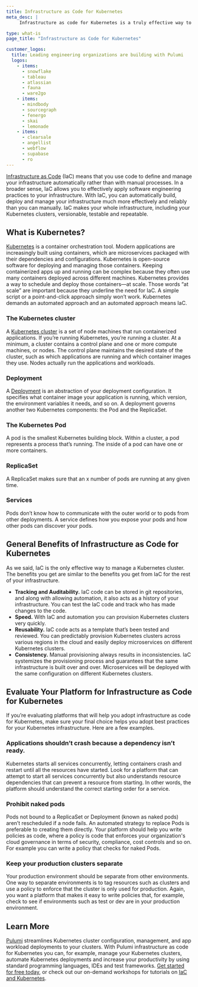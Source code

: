 ```yaml
---
title: Infrastructure as Code for Kubernetes
meta_desc: |
     Infrastructure as code for Kubernetes is a truly effective way to manage your clusters, making them versionable, testable and scalable.

type: what-is
page_title: "Infrastructure as Code for Kubernetes"

customer_logos:
  title: Leading engineering organizations are building with Pulumi
  logos:
    - items:
      - snowflake
      - tableau
      - atlassian
      - fauna
      - ware2go
    - items:
      - mindbody
      - sourcegraph
      - fenergo
      - skai
      - lemonade
    - items:
      - clearsale
      - angellist
      - webflow
      - supabase
      - ro
---
```


[Infrastructure as Code](/what-is/what-is-infrastructure-as-code) (IaC) means that you use code to define and manage your infrastructure automatically rather than with manual processes. In a broader sense, IaC allows you to effectively apply software engineering practices to your infrastructure. With IaC, you can automatically build, deploy and manage your infrastructure much more effectively and reliably than you can manually. IaC makes your whole infrastructure, including your Kubernetes clusters, versionable, testable and repeatable.

## What is Kubernetes?

[Kubernetes](/blog/kubernetes-fundamentals-part-one) is a container orchestration tool. Modern applications are increasingly built using containers, which are microservices packaged with their dependencies and configurations. Kubernetes is open-source software for deploying and managing those containers. Keeping containerized apps up and running can be complex because they often use many containers deployed across different machines. Kubernetes provides a way to schedule and deploy those containers—at scale. Those words “at scale” are important because they underline the need for IaC. A simple script or a point-and-click approach simply won’t work. Kubernetes demands an automated approach and an automated approach means IaC.

### The Kubernetes cluster

A [Kubernetes cluster](/blog/kubernetes-fundamentals-part-one#anatomy-of-a-cluster) is a set of node machines that run containerized applications. If you’re running Kubernetes, you’re running a cluster. At a minimum, a cluster contains a control plane and one or more compute machines, or nodes. The control plane maintains the desired state of the cluster, such as which applications are running and which container images they use. Nodes actually run the applications and workloads.

### Deployment

A [Deployment](/blog/kubernetes-fundamentals-part-one#deployment) is an abstraction of your deployment configuration. It specifies what container image your application is running, which version, the environment variables it needs, and so on. A deployment governs another two Kubernetes components: the Pod and the ReplicaSet.

### The Kubernetes Pod

A pod is the smallest Kubernetes building block. Within a cluster, a pod represents a process that’s running. The inside of a pod can have one or more containers.

### ReplicaSet

A ReplicaSet makes sure that an x number of pods are running at any given time.

### Services

Pods don’t know how to communicate with the outer world or to pods from other deployments. A service defines how you expose your pods and how other pods can discover your pods.

## General Benefits of Infrastructure as Code for Kubernetes

As we said, IaC is the only effective way to manage a Kubernetes cluster. The benefits you get are similar to the benefits you get from IaC for the rest of your infrastructure.

- **Tracking and Auditability.** IaC code can be stored in git repositories, and along with allowing automation, it also acts as a history of your infrastructure. You can test the IaC code and track who has made changes to the code.
- **Speed.** With IaC and automation you can provision Kubernetes clusters very quickly.
- **Reusability.** IaC code acts as a template that’s been tested and reviewed. You can predictably provision Kubernetes clusters across various regions in the cloud and easily deploy microservices on different Kubernetes clusters.
- **Consistency.** Manual provisioning always results in inconsistencies. IaC systemizes the provisioning process and guarantees that the same infrastructure is built over and over. Microservices will be deployed with the same configuration on different Kubernetes clusters.

## Evaluate Your Platform for Infrastructure as Code for Kubernetes

If you’re evaluating platforms that will help you adopt infrastructure as code for Kubernetes, make sure your final choice helps you adopt best practices for your Kubernetes infrastructure. Here are a few examples.

### Applications shouldn’t crash because a dependency isn’t ready.

Kubernetes starts all services concurrently, letting containers crash and restart until all the resources have started. Look for a platform that can attempt to start all services concurrently but also understands resource dependencies that can prevent a resource from starting. In other words, the platform should understand the correct starting order for a service.

### Prohibit naked pods

Pods not bound to a ReplicaSet or Deployment (known as naked pods) aren’t rescheduled if a node fails. An automated strategy to replace Pods is preferable to creating them directly. Your platform should help you write policies as code, where a policy is code that enforces your organization's cloud governance in terms of security, compliance, cost controls and so on. For example you can write a policy that checks for naked Pods.

### Keep your production clusters separate

Your production environment should be separate from other environments. One way to separate environments is to tag resources such as clusters and use a policy to enforce that the cluster is only used for production. Again, you want a platform that makes it easy to write policies that, for example, check to see if environments such as test or dev are in your production environment.

## Learn More

[Pulumi](/) streamlines Kubernetes cluster configuration, management, and app workload deployments to your clusters. With Pulumi infrastructure as code for Kubernetes you can, for example, manage your Kubernetes clusters, automate Kubernetes deployments and increase your productivity by using standard programming languages, IDEs and test frameworks. [Get started for free today](/docs/get-started), or check out our on-demand workshops for tutorials on [IaC and Kubernetes](/resources/from-zero-to-production-in-kubernetes).
